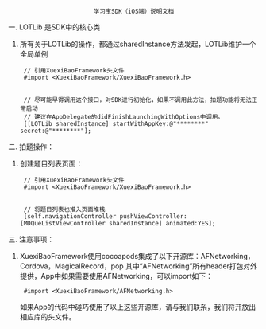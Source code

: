							学习宝SDK（iOS端）说明文档

一. LOTLib 是SDK中的核心类

1. 所有关于LOTLib的操作，都通过sharedInstance方法发起，LOTLib维护一个全局单例

		// 引用XuexiBaoFramework头文件
		#import <XuexiBaoFramework/XuexiBaoFramework.h>
		
			
		// 尽可能早得调用这个接口，对SDK进行初始化，如果不调用此方法，拍题功能将无法正常启动
		// 建议在AppDelegate的didFinishLaunchingWithOptions中调用。
		[[LOTLib sharedInstance] startWithAppKey:@"********" secret:@"********"];
 

	

二. 拍题操作：
	
1. 创建题目列表页面：
	
		// 引用XuexiBaoFramework头文件
		#import <XuexiBaoFramework/XuexiBaoFramework.h>

		
		// 将题目列表也推入页面堆栈
		[self.navigationController pushViewController:[MDQueListViewController sharedInstance] animated:YES];
	

三. 注意事项：

1. XuexiBaoFramework使用cocoapods集成了以下开源库：AFNetworking，Cordova，MagicalRecord，pop
其中“AFNetworking”所有header打包对外提供，App中如果需要使用AFNetworking，可以import如下：
		
		#import <XuexiBaoFramework/AFNetworking.h>
		
	如果App的代码中碰巧使用了以上这些开源库，请与我们联系，我们将开放出相应库的头文件。
	
	






